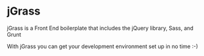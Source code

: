 <h1>jGrass</h1>
<p>jGrass is a Front End boilerplate that includes the jQuery library, Sass, and Grunt</p>
<p>With jGrass you can get your development environment set up in no time :-)</p>
